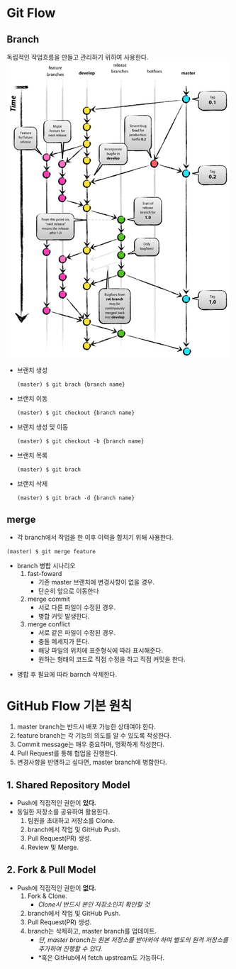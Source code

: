 # Git Flow
## Branch
독립적인 작업흐름을 만들고 관리하기 위하여 사용한다.
![git_flow](../image/git_flow.png)

* 브랜치 생성
  ```
  (master) $ git brach {branch name}
  ```
  
* 브랜치 이동
  ```
  (master) $ git checkout {branch name}
  ```
  
* 브랜치 생성 및 이동
  ```
  (master) $ git checkout -b {branch name}
  ```
  
* 브랜치 목록
  ```
  (master) $ git brach
  ```
  
* 브랜치 삭제
  ```
  (master) $ git brach -d {branch name}
  ```

## merge

* 각 branch에서 작업을 한 이후 이력을 합치기 위해 사용한다.
```
(master) $ git merge feature
```

* branch 병합 시나리오
  1. fast-foward
      * 기존 master 브랜치에 변경사항이 없을 경우.
      * 단순히 앞으로 이동한다
  2. merge commit
      * 서로 다른 파일이 수정된 경우.
      * 병합 커밋 발생한다.
  3. merge conflict
      * 서로 같은 파일이 수정된 경우.
      * 충돌 메세지가 뜬다.
      * 해당 파일의 위치에 표준형식에 따라 표시해준다.
      * 원하는 형태의 코드로 직접 수정을 하고 직접 커밋을 한다.

- 병합 후 필요에 따라 barnch 삭제한다.

# GitHub Flow 기본 원칙
1. master branch는 반드시 배포 가능한 상태여야 한다.
2. feature branch는 각 기능의 의도를 알 수 있도록 작성한다.
3. Commit message는 매우 중요하며, 명확하게 작성한다.
4. Pull Request를 통해 협업을 진행한다.
5. 변경사항을 반영하고 싶다면, master branch에 병합한다.

## 1. Shared Repository Model

* Push에 직접적인 권한이 **있다.**
* 동일한 저장소를 공유하여 활용한다.
  1. 팀원을 초대하고 저장소를 Clone.
  2. branch에서 작업 및 GitHub Push.
  3. Pull Request(PR) 생성.
  4. Review 및 Merge.

## 2. Fork & Pull Model
* Push에 직접적인 권한이 **없다.**
  1. Fork & Clone.
     * *Clone시 반드시 본인 저장소인지 확인할 것*
  2. branch에서 작업 및 GitHub Push.
  3. Pull Request(PR) 생성.
  4. branch는 삭제하고, master branch를 업데이트.
      * *단, master branch는 원본 저장소를 받아와야 하며 별도의 원격 저장소를 추가하여 진행할 수 있다.*
      * *혹은 GitHub에서 fetch upstream도 가능하다.
